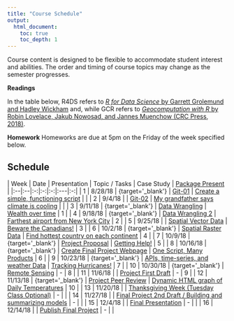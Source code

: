 ```yaml
---
title: "Course Schedule"
output:
  html_document:
    toc: true
    toc_depth: 1
---
```




Course content is designed to be flexible to accommodate student interest and abilities.  The order and timing of course topics may change as the semester progresses.  

**Readings**

In the table below, R4DS refers to [_R for Data Science_ by Garrett Grolemund and Hadley Wickham](http://r4ds.had.co.nz) and, while GCR refers to [_Geocomputation with R_ by Robin Lovelace, Jakub Nowosad, and Jannes Muenchow (CRC Press, 2018)](https://geocompr.robinlovelace.net/).

**Homework**
Homeworks are due at 5pm on the Friday of the week specified below.


## Schedule

| Week | Date | Presentation | Topic / Tasks  |  Case Study | [Package Present](PackageIntro.html) |
|:--|:--|:-:|:-:|:-:|:---|:-:|
|  1 |  8/28/18 |  [<i class='fas fa-desktop'>    </i>](presentations/PS_01_intro.html){target='_blank'} |  [Git-01](./TK_01.html) |  [Create a simple, functioning script](./CS_01.html) |   |
 |  2 |  9/4/18 |   |  [Git-02](./TK_02.html) |  [My grandfather says climate is cooling](./CS_02.html) |   |
 |  3 |  9/11/18 |  [<i class='fas fa-desktop'>    </i>](presentations/03_DataWrangling.pdf){target='_blank'} |  [Data Wrangling](./TK_03.html) |  [Wealth over time](./CS_03.html) |  1 |
 |  4 |  9/18/18 |  [<i class='fas fa-desktop'>    </i>](presentations/PS_04_join.html){target='_blank'} |  [Data Wrangling 2](./TK_04.html) |  [Farthest airport from New York City](./CS_04.html) |  2 |
 |  5 |  9/25/18 |   |  [Spatial Vector Data](./TK_05.html) |  [Beware the Canadians!](./CS_05.html) |  3 |
 |  6 |  10/2/18 |  [<i class='fas fa-desktop'>    </i>](presentations/PS_06_raster.html){target='_blank'} |  [Spatial Raster Data](./TK_06.html) |  [Find hottest country on each continent](./CS_06.html) |  4 |
 |  7 |  10/9/18 |  [<i class='fas fa-desktop'>    </i>](presentations/PS_07_help.html){target='_blank'} |  [Project Proposal](./TK_07.html) |  [Getting Help!](./CS_07.html) |  5 |
 |  8 |  10/16/18 |  [<i class='fas fa-desktop'>    </i>](presentations/PS_08_repro.html){target='_blank'} |  [Create Final Project Webpage](./TK_08.html) |  [One Script, Many Products](./CS_08.html) |  6 |
 |  9 |  10/23/18 |  [<i class='fas fa-desktop'>    </i>](presentations/PS_09_weather.html){target='_blank'} |  [APIs, time-series, and weather Data](./TK_09.html) |  [Tracking Hurricanes!](./CS_09.html) |  7 |
 |  10 |  10/30/18 |  [<i class='fas fa-desktop'>    </i>](presentations/PS_10_RS.html){target='_blank'} |  [Remote Sensing](./TK_10.html) |   -  |  8 |
 |  11 |  11/6/18 |   |  [Project First Draft](./TK_11.html) |   -  |  9 |
 |  12 |  11/13/18 |  [<i class='fas fa-desktop'>    </i>](presentations/PS_12.html){target='_blank'} |  [Project Peer Review](./TK_12.html) |  [Dynamic HTML graph of Daily Temperatures](./CS_12.html) |  10 |
 |  13 |  11/20/18 |   |  [Thanksgiving Week (Tuesday Class Optional)](./TK_13.html) |   -  |   |
 |  14 |  11/27/18 |   |  [Final Project 2nd Draft / Building and summarizing models](./TK_14.html) |   -  |   |
 |  15 |  12/4/18 |   |  [Final Presentation](./TK_15.html) |   -  |   |
 |  16 |  12/14/18 |   |  [Publish Final Project](./TK_16.html) |   -  |   |
 
